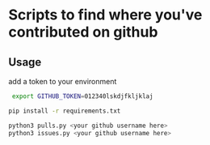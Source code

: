 # Scripts to find where you've contributed on github

## Usage

add a token to your environment

```bash
 export GITHUB_TOKEN=012340lskdjfkljklaj

pip install -r requirements.txt

python3 pulls.py <your github username here>
python3 issues.py <your github username here>
```
